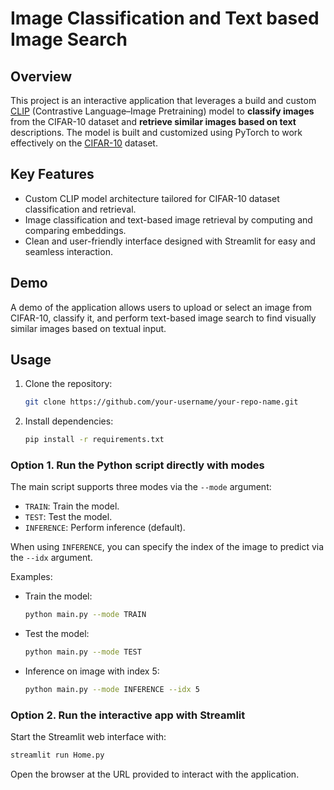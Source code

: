 # Image Classification and Text based Image Search
## Overview
This project is an interactive application that leverages a build and custom [CLIP](https://github.com/openai/CLIP) (Contrastive Language–Image Pretraining) model to **classify images** from the CIFAR-10 dataset and **retrieve similar images based on text** descriptions. The model is built and customized using PyTorch to work effectively on the [CIFAR-10](https://huggingface.co/datasets/uoft-cs/cifar10) dataset.

## Key Features
- Custom CLIP model architecture tailored for CIFAR-10 dataset classification and retrieval.
- Image classification and text-based image retrieval by computing and comparing embeddings.
- Clean and user-friendly interface designed with Streamlit for easy and seamless interaction.

## Demo
A demo of the application allows users to upload or select an image from CIFAR-10, classify it, and perform text-based image search to find visually similar images based on textual input.

## Usage
1. Clone the repository:
    ```bash
    git clone https://github.com/your-username/your-repo-name.git
    ```
2. Install dependencies:
    ```bash
    pip install -r requirements.txt
    ```
### Option 1. Run the Python script directly with modes

The main script supports three modes via the `--mode` argument:

- `TRAIN`: Train the model.
- `TEST`: Test the model.
- `INFERENCE`: Perform inference (default).

When using `INFERENCE`, you can specify the index of the image to predict via the `--idx` argument.

Examples:

- Train the model:

  ```bash
  python main.py --mode TRAIN
  ```

- Test the model:

  ```bash
  python main.py --mode TEST
  ```

- Inference on image with index 5:

  ```bash
  python main.py --mode INFERENCE --idx 5
  ```

### Option 2. Run the interactive app with Streamlit

Start the Streamlit web interface with:

```bash
streamlit run Home.py
```

Open the browser at the URL provided to interact with the application.
